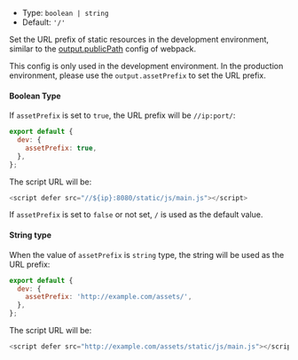 - Type: `boolean | string`
- Default: `'/'`

Set the URL prefix of static resources in the development environment, similar to the [output.publicPath](https://webpack.js.org/guides/public-path/) config of webpack.

This config is only used in the development environment. In the production environment, please use the `output.assetPrefix` to set the URL prefix.

#### Boolean Type

If `assetPrefix` is set to `true`, the URL prefix will be `//ip:port/`:

```js
export default {
  dev: {
    assetPrefix: true,
  },
};
```

The script URL will be:

```js
<script defer src="//${ip}:8080/static/js/main.js"></script>
```

If `assetPrefix` is set to `false` or not set, `/` is used as the default value.

#### String type

When the value of `assetPrefix` is `string` type, the string will be used as the URL prefix:

```js
export default {
  dev: {
    assetPrefix: 'http://example.com/assets/',
  },
};
```

The script URL will be:

```js
<script defer src="http://example.com/assets/static/js/main.js"></script>
```
